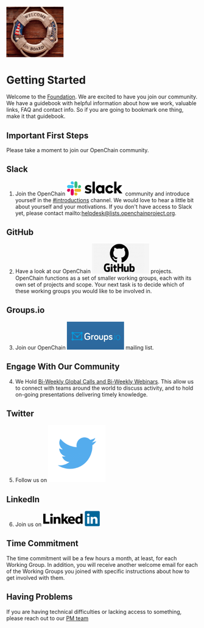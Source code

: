 [<img src="./img/Onboard image.png" alt="drawing" width="150"/>](https://www.openchainproject.org/)


# Getting Started

Welcome to the [Foundation](https://www.openchainproject.org/). We are excited to have you join our community. We have a guidebook with helpful information about how we work, valuable links, FAQ and contact info. So if you are going to bookmark one thing, make it that guidebook.

## Important First Steps

Please take a moment to join our OpenChain community.

## Slack

1. Join the OpenChain [<img src="./img/slack.png" alt="drawing" width="150"/>](https://openchainproject.slack.com/) community and introduce yourself in the [#introductions](https://openchainproject.slack.com/archives/C03G1FE8T0W) channel. We would love to hear a little bit about yourself and your motivations. If you don't have access to Slack yet, please contact mailto:helpdesk@lists.openchainproject.org.

## GitHub

2. Have a look at our OpenChain [<img src="./img/github_logo.png" alt="drawing" width="150"/>](https://github.com/OpenChain-Project) projects. OpenChain functions as a set of smaller working groups, each with its own set of projects and scope. Your next task is to decide which of these working groups you would like to be involved in. 

## Groups.io

3. Join our OpenChain [<img src="./img/groups.io logo.jpeg" alt="drawing" width="150"/>](https://lists.openchainproject.org/g/main/join) mailing list.    

## Engage With Our Community

4. We Hold [Bi-Weekly Global Calls and Bi-Weekly Webinars](https://www.openchainproject.org/community). This allow us to connect with teams around the world to discuss activity, and to hold on-going presentations delivering timely knowledge.

## Twitter

5. Follow us on [<img src="./img/twitter_PNG3.png" alt="drawing" width="150"/>](https://twitter.com/openchainproj/)

## LinkedIn

6. Join us on [<img src="./img/linkedIn.png" alt="drawing" width="150"/>](https://www.linkedin.com/company/openchain/)

## Time Commitment

The time commitment will be a few hours a month, at least, for each Working Group. In addition, you will receive another welcome email for each of the Working Groups you joined with specific instructions about how to get involved with them.

## Having Problems 

If you are having technical difficulties or lacking access to something, please reach out to our [PM team](mailto:helpdesk@lists.openchainproject.org)



